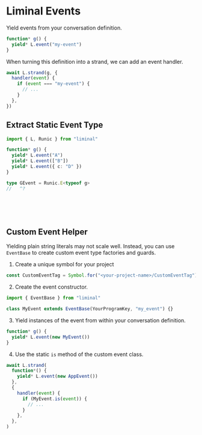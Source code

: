 # Liminal Events <Badge type="warning" text="beta" />

Yield events from your conversation definition.

```ts
function* g() {
  yield* L.event("my-event")
}
```

When turning this definition into a strand, we can add an event handler.

```ts
await L.strand(g, {
  handler(event) {
    if (event === "my-event") {
      // ...
    }
  },
})
```

## Extract Static Event Type

```ts twoslash
import { L, Runic } from "liminal"

function* g() {
  yield* L.event("A")
  yield* L.event(["B"])
  yield* L.event({ c: "D" })
}

type GEvent = Runic.E<typeof g>
//   ^?
```

<br />
<br />
<br />

## Custom Event Helper

Yielding plain string literals may not scale well. Instead, you can use
`EventBase` to create custom event type factories and guards.

1. Create a unique symbol for your project

```ts
const CustomEventTag = Symbol.for("<your-project-name>/CustomEventTag")
```

2. Create the event constructor.

```ts
import { EventBase } from "liminal"

class MyEvent extends EventBase(YourProgramKey, "my_event") {}
```

3. Yield instances of the event from within your conversation definition.

```ts {2}
function* g() {
  yield* L.event(new MyEvent())
}
```

4. Use the static `is` method of the custom event class.

```ts {7}
await L.strand(
  function*() {
    yield* L.event(new AppEvent())
  },
  {
    handler(event) {
      if (MyEvent.is(event)) {
        // ...
      }
    },
  },
)
```
